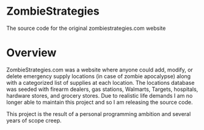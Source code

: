 ZombieStrategies
================

The source code for the original zombiestrategies.com website

# Overview

ZombieStrategies.com was a website where anyone could add, modify, or delete emergency supply locations (in case of zombie apocalypse) along with a categorized list of supplies at each location.  The locations database was seeded with firearm dealers, gas stations, Walmarts, Targets, hospitals, hardware stores, and grocery stores.  Due to realistic life demands I am no longer able to maintain this project and so I am releasing the source code.

This project is the result of a personal programming ambition and several years of scope creep.
